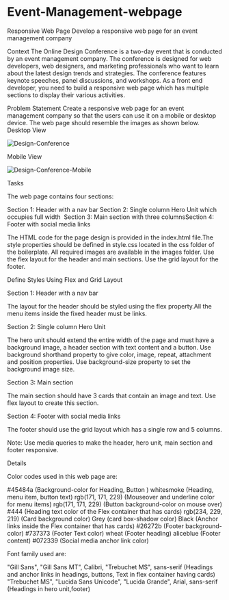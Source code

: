 # Event-Management-webpage
Responsive Web Page
Develop a responsive web page for an event management company

Context
The Online Design Conference is a two-day event that is conducted by an event management company. The conference is designed for web developers, web designers, and marketing professionals who want to learn about the latest design trends and strategies. The conference features keynote speeches, panel discussions, and workshops.
As a front end developer, you need to build a responsive web page which has multiple sections to display their various activities.

Problem Statement
Create a responsive web page for an event management company so that the users can use it on a mobile or desktop device.​ The web page should resemble the images as shown below.
Desktop View

![Design-Conference](https://github.com/tayademeenakashi5/Event-Management-webpage/assets/85633773/2346628e-d1e3-4902-9361-55e27d28426a)


Mobile View


![Design-Conference-Mobile](https://github.com/tayademeenakashi5/Event-Management-webpage/assets/85633773/8fa73df6-f197-4f9b-b511-edee8ba3c0be)



Tasks

The web page contains four sections:​

Section 1: Header with a nav bar​
Section 2: Single column Hero Unit which occupies full width ​
Section 3: Main section with three columns​
Section 4: Footer with social media links​


The HTML code for the page design is provided in the index.html file.​
The style properties should be defined in style.css located in the css folder of the boilerplate.​
All required images are available in the images folder.
Use the flex layout for the header and main sections.​
Use the grid layout for the footer.


Define Styles Using Flex and Grid Layout

Section 1: Header with a nav bar​

The layout for the header should be styled using the flex property.​
All the menu items inside the fixed header must be links.​


Section 2: Single column Hero Unit

The hero unit should extend the entire width of the page and must have a background image, a header section with text content and a button.​
Use background shorthand property to give color, image, repeat, attachment and position properties. Use background-size property to set the background image size.


Section 3: Main section

The main section should have 3 cards that contain an image and text. Use flex layout to create this section.​


Section 4: Footer with social media links​

The footer should use the grid layout which has a single row and 5 columns.​



Note: Use media queries to make the header, hero unit, main section and footer responsive.​

Details


Color codes used in this web page are:

#45484a (Background-color for Heading, Button )
whitesmoke (Heading, menu item, button text)
rgb(171, 171, 229) (Mouseover and underline color for menu items)
rgb(171, 171, 229) (Button background-color on mouse over)
#444 (Heading text color of the Flex container that has cards)
rgb(234, 229, 219) (Card background color)
Grey (card box-shadow color)
Black (Anchor links inside the Flex container that has cards)
#26272b (Footer background-color)
#737373 (Footer Text color)
wheat (Footer heading)
aliceblue (Footer content)
#072339 (Social media anchor link color)






Font family used are:

"Gill Sans", "Gill Sans MT", Calibri, "Trebuchet MS", sans-serif (Headings and anchor links in headings, buttons, Text in flex container having cards)
"Trebuchet MS", "Lucida Sans Unicode", "Lucida Grande", Arial, sans-serif (Headings in hero unit,footer)
